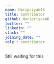 ```yaml
---
name: Haripriyak46
title: Contributor
github: Haripriyak46
twitter: ""
linkedin: ""
slack: ""
joining_date: ""
role : contributor
---
```


Still waiting for this
